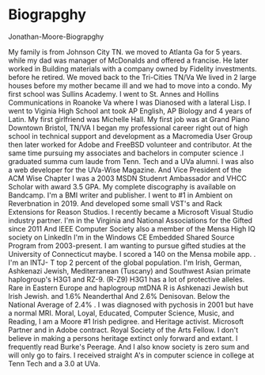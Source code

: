 # Biograpghy
Jonathan-Moore-Biograpghy

My family is from Johnson City TN. we moved to Atlanta Ga for 5 years. while my dad was manager of McDonalds and offered a francise. He later worked in Building materials with a company owned by Fidelity investments. before he retired. We moved back to the Tri-Cities TN/Va We lived in 2 large houses before my mother became ill and we had to move into a condo. My first school was Sullins Academy. I went to St. Annes and Hollins Communications in Roanoke Va where I was Dianosed with a lateral Lisp. I went to Viginia High School ant took AP English, AP Biology and 4 years of Latin. My first girlfriend was Michelle Hall. My first job was at Grand Piano Downtown Bristol, TN/VA I began my professional career right out of high school in technical support and development as a Macromedia User Group then later worked for Adobe and FreeBSD volunteer and contributor. At the same time pursuing my associates and bachelors in computer science .I graduated summa cum laude from Tenn. Tech and a UVa alumni.  I was also a web developer for the UVa-Wise Magazine. And Vice President of the ACM Wise Chapter I was a 2003 MSDN Studenrt Ambassador and VHCC Scholar with award 3.5 GPA. My complete discography is available on Bandcamp. I'm a BMI writer and publisher. I went to #1 in Ambient on Reverbnation in 2019. And developed some small VST's and Rack Extensions for Reason Studios.  I recently became a Microsoft Visual Studio industry partner.  I'm in the Virginia and National Associations for the Gifted since 2011 And IEEE Computer Society also a member of the Mensa High IQ society on LinkedIn I'm in the Windows CE Embedded Shared Source Program from 2003-present. I am wanting to pursue gifted studies at the University of Connecticut maybe. I scored a 140 on the Mensa mobile app. . I'm an INTJ- T top 2 percent of the global population. I'm Irish, German, Ashkenazi Jewish, Mediterranean (Tuscany) and Southwest Asian primate haplogroup's H3G1 and RZ-9. 
(R-Z9) H3G1 has a lot of protective alleles. Rare in Eastern Europe and haplogroup mtDNA R is Ashkenazi Jewish but Irish Jewish. and 1.6% Neanderthal And 2.6% Denisovan. Below the National Average of 2.4% . I was diagnosed with pychosis in 2001 but have a normal MRI.
Moral, Loyal, Educated, Computer Science, Music, and Reading, I am a Moore #1 Irish pedigree. and Heritage activist. Microsoft Partner and in Adobe contract. Royal Society of the Arts Fellow. I don't believe in making a persons heritage extinct only forward and extant. I frequently read Burke's Peerage. And I also know society is zero sum and will only go to fairs. I received straight A's in computer science in college at Tenn Tech and a 3.0 at UVa. 